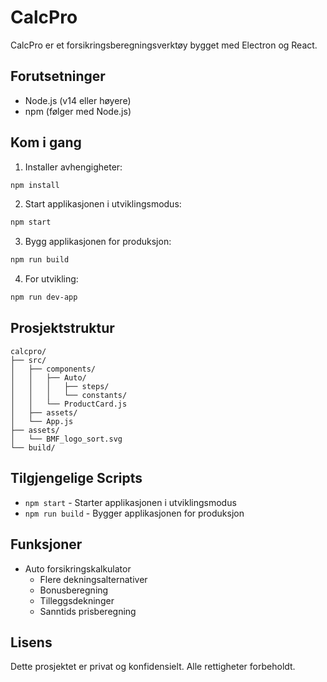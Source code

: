 # CalcPro

CalcPro er et forsikringsberegningsverktøy bygget med Electron og React.

## Forutsetninger

- Node.js (v14 eller høyere)
- npm (følger med Node.js)

## Kom i gang

1. Installer avhengigheter:

```bash
npm install
```

2. Start applikasjonen i utviklingsmodus:

```bash
npm start
```

3. Bygg applikasjonen for produksjon:

```bash
npm run build
```

4. For utvikling:

```bash
npm run dev-app
```

## Prosjektstruktur

```
calcpro/
├── src/
│   ├── components/
│   │   ├── Auto/
│   │   │   ├── steps/
│   │   │   └── constants/
│   │   └── ProductCard.js
│   ├── assets/
│   └── App.js
├── assets/
│   └── BMF_logo_sort.svg
└── build/
```

## Tilgjengelige Scripts

- `npm start` - Starter applikasjonen i utviklingsmodus
- `npm run build` - Bygger applikasjonen for produksjon

## Funksjoner

- Auto forsikringskalkulator
  - Flere dekningsalternativer
  - Bonusberegning
  - Tilleggsdekninger
  - Sanntids prisberegning

## Lisens

Dette prosjektet er privat og konfidensielt. Alle rettigheter forbeholdt.
